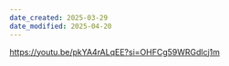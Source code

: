 ```yaml
---
date_created: 2025-03-29
date_modified: 2025-04-20
---
```



https://youtu.be/pkYA4rALqEE?si=OHFCg59WRGdlcj1m